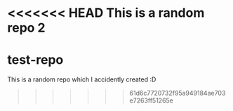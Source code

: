 <<<<<<< HEAD
This is a random repo 2
=======
# test-repo
This is a random repo which I accidently created :D
>>>>>>> 61d6c7720732f95a949184ae703e7263ff51265e
